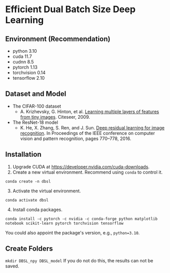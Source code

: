 # Efficient Dual Batch Size Deep Learning
<!--
K. -W. Lu, P. Liu, D. -Y. Hong and J. -J. Wu, "Efficient Dual Batch Size Deep Learning for Distributed Parameter Server Systems," 2022 IEEE 46th Annual Computers, Software, and Applications Conference (COMPSAC), 2022, pp. 630-639, doi: [10.1109/COMPSAC54236.2022.00110](https://doi.org/10.1109/COMPSAC54236.2022.00110).
-->

## Environment (Recommendation)
- python 3.10
- cuda 11.7
- cudnn 8.5
- pytorch 1.13
- torchvision 0.14
- tensorflow 2.10

## Dataset and Model
- The CIFAR-100 dataset
  - A. Krizhevsky, G. Hinton, et al. [Learning multiple layers of features from tiny images](https://www.cs.toronto.edu/~kriz/learning-features-2009-TR.pdf). Citeseer, 2009.
- The ResNet-18 model
  - K. He, X. Zhang, S. Ren, and J. Sun. [Deep residual learning for image recognition](https://doi.org/10.48550/arXiv.1512.03385). In Proceedings of the IEEE conference on computer vision and pattern recognition, pages 770–778, 2016.

## Installation
1. Upgrade CUDA at https://developer.nvidia.com/cuda-downloads.
2. Create a new virtual environment. Recommend using `conda` to control it.
  ```
  conda create -n dbsl
  ```
3. Activate the virtual environment.
  ```
  conda activate dbsl
  ```
4. Install conda packages.
  ```
  conda install -c pytorch -c nvidia -c conda-forge python matplotlib notebook scikit-learn pytorch torchvision tensorflow
  ```
  You could also appoint the package's version, e.g., `python=3.10`.

## Create Folders
`mkdir DBSL_npy DBSL_model`
If you do not do this, the results can not be saved.

<!--
## DBSL
Run `DBSL.py` by:
```
python DBSL.py -a='$(serverIP)' -w=$(wordSize) -r=$(rank)
```
- You should check ufw first
  - need the permission to access any `port` of the devices
  - `ufw allow from $(deviceIP)`
  - maybe you also need to modify `/etc/hosts` and comment `127.0.0.1 localhost`
  - suck PyTorch RPC zzz...
- addres: Server IP
- world: numbers of machines on parameter server
- rank: 1~(w-1) if worker, 0 if server
- hyperparameters in code:
    - a, b: device information, get from linear regression
    - num_GPU, num_small
    - base_BS, base_LR
    - extra_time_ratio
    - rounds, threshold, gamma

## Plot Figure
Please use `Makefile` under the directory `plot`.
1. gnuplot: `make gnuplot`
2. pyplot: `make pyplot`
3. both: `make`
4. clean: `make clean`
-->